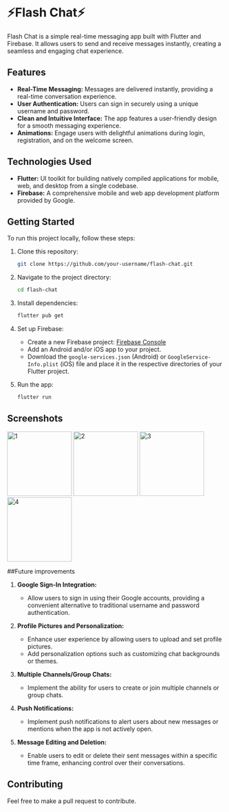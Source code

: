 # ⚡Flash Chat⚡

Flash Chat is a simple real-time messaging app built with Flutter and Firebase. It allows users to send and receive messages instantly, creating a seamless and engaging chat experience.

## Features


- **Real-Time Messaging:** Messages are delivered instantly, providing a real-time conversation experience.
- **User Authentication:** Users can sign in securely using a unique username and password.
- **Clean and Intuitive Interface:** The app features a user-friendly design for a smooth messaging experience.
- **Animations:** Engage users with delightful animations during login, registration, and on the welcome screen.

## Technologies Used

- **Flutter:** UI toolkit for building natively compiled applications for mobile, web, and desktop from a single codebase.
- **Firebase:** A comprehensive mobile and web app development platform provided by Google.

## Getting Started

To run this project locally, follow these steps:

1. Clone this repository:

   ```bash
   git clone https://github.com/your-username/flash-chat.git
   ```

2. Navigate to the project directory:

   ```bash
   cd flash-chat
   ```

3. Install dependencies:

   ```bash
   flutter pub get
   ```

4. Set up Firebase:
    - Create a new Firebase project: [Firebase Console](https://console.firebase.google.com/)
    - Add an Android and/or iOS app to your project.
    - Download the `google-services.json` (Android) or `GoogleService-Info.plist` (iOS) file and place it in the respective directories of your Flutter project.

5. Run the app:

   ```bash
   flutter run
   ```

## Screenshots

<img src="https://github.com/ar-0911/Chat-App-Flutter/assets/92566219/3a1a05c2-98bd-4c35-9c91-ee3c2575187c" alt="1" width="150"/>
<img src="https://github.com/ar-0911/Chat-App-Flutter/assets/92566219/7f177531-b1db-4928-a38a-bef1c37c80cd" alt="2" width=150"/>
<img src="https://github.com/ar-0911/Chat-App-Flutter/assets/92566219/b36fb006-2940-43d9-b82d-fadbde16a393" alt="3" width="150"/>
<img src="https://github.com/ar-0911/Chat-App-Flutter/assets/92566219/db0f41da-fb63-4ddf-a824-92e00513b36c" alt="4" width="150"/>

##Future improvements 
1. **Google Sign-In Integration:**
   - Allow users to sign in using their Google accounts, providing a convenient alternative to traditional username and password authentication.

2. **Profile Pictures and Personalization:**
   - Enhance user experience by allowing users to upload and set profile pictures.
   - Add personalization options such as customizing chat backgrounds or themes.

3. **Multiple Channels/Group Chats:**
   - Implement the ability for users to create or join multiple channels or group chats.

4. **Push Notifications:**
   - Implement push notifications to alert users about new messages or mentions when the app is not actively open.

5. **Message Editing and Deletion:**
   - Enable users to edit or delete their sent messages within a specific time frame, enhancing control over their conversations.
     
## Contributing
Feel free to make a pull request to contribute.
